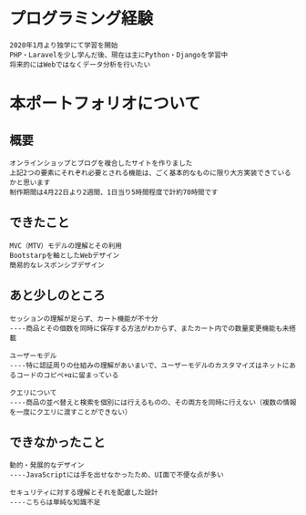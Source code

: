 # プログラミング経験
    2020年1月より独学にて学習を開始
    PHP・Laravelを少し学んだ後、現在は主にPython・Djangoを学習中
    将来的にはWebではなくデータ分析を行いたい
# 本ポートフォリオについて
## 概要
    オンラインショップとブログを複合したサイトを作りました
    上記2つの要素にそれぞれ必要とされる機能は、ごく基本的なものに限り大方実装できているかと思います
    制作期間は4月22日より2週間、1日当り5時間程度で計約70時間です
## できたこと
    MVC（MTV）モデルの理解とその利用
    Bootstarpを軸としたWebデザイン
    簡易的なレスポンシブデザイン
## あと少しのところ
    セッションの理解が足らず、カート機能が不十分
    ----商品とその個数を同時に保存する方法がわからず、またカート内での数量変更機能も未搭載
        
    ユーザーモデル
    ----特に認証周りの仕組みの理解があいまいで、ユーザーモデルのカスタマイズはネットにあるコードのコピペ+αに留まっている
        
    クエリについて
    ----商品の並べ替えと検索を個別には行えるものの、その両方を同時に行えない（複数の情報を一度にクエリに渡すことができない）
    
## できなかったこと
    動的・発展的なデザイン
    ----JavaScriptには手を出せなかったため、UI面で不便な点が多い
    
    セキュリティに対する理解とそれを配慮した設計
    ----こちらは単純な知識不足
    
    
    
